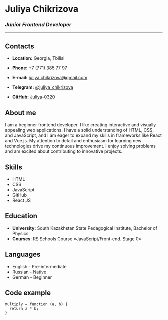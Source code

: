 # **Juliya Chikrizova**
### *Junior Frontend Developer*
----
##  **Contacts**
* **Location:** Georgia, Tbilisi

* **Phone:** +7 (771) 385 77 97


* **E-mail:** juliya.chikrizova@gmail.com


* **Telegram:** [@juliya_chikrizova](https://t.me/juliya_chikrizova)


* **GitHub:** [Juliya-0320](https://github.com/Juliya-0320)

##  **About me**
I am a beginner frontend developer.  I like creating interactive and visually appealing web applications. I have a solid understanding of HTML, CSS, and JavaScript, and I am eager to expand my skills in frameworks like React and Vue.js. My attention to detail and enthusiasm for learning new technologies drive my continuous improvement. I enjoy solving problems and am excited about contributing to innovative projects.

##  **Skills**
* HTML
* CSS
* JavaScript
* GitHub
* React JS

##  **Education**
* **University:** South Kazakhstan State Pedagogical Institute, Bachelor of Physics
* **Courses**: RS Schools Course «JavaScript/Front-end. Stage 0»

##  **Languages**
* English - Pre-intermediate
* Russian - Native
* German - Beginner


##  **Code example**
```
multiply = function (a, b) {
  return a * b;
}
```
